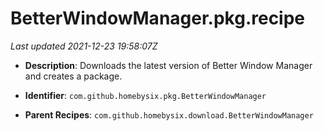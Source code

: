# BetterWindowManager.pkg.recipe

_Last updated 2021-12-23 19:58:07Z_

- **Description**: Downloads the latest version of Better Window Manager and creates a package.

- **Identifier**: `com.github.homebysix.pkg.BetterWindowManager`

- **Parent Recipes**: `com.github.homebysix.download.BetterWindowManager`